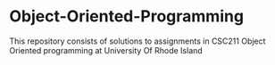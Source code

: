 # Object-Oriented-Programming


This repository consists of solutions to assignments in CSC211 Object Oriented programming at University Of Rhode Island
